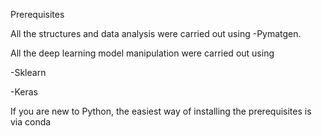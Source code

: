 Prerequisites

All the structures and data analysis were carried out using -Pymatgen.

All the deep learning model manipulation were carried out using

-Sklearn

-Keras

If you are new to Python, the easiest way of installing the prerequisites is via conda
